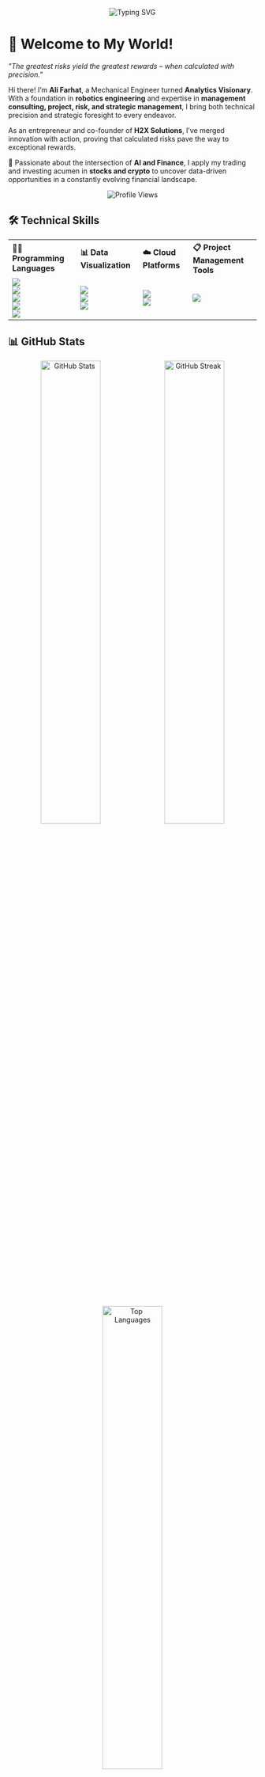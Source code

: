 <p align="center">
  <img src="https://readme-typing-svg.herokuapp.com?font=Fira+Code&size=22&pause=1000&color=00FF9F&center=true&vCenter=true&width=1000&lines=if+(knowledge+%3E+ignorance)%3A+life.upgrade(level%2B%3D1);if+failure.count+%3E+0%3A+print(%22Failure+is+just+a+step+towards+success%22)" alt="Typing SVG" />
</p>

# 👋 Welcome to My World!  

_"The greatest risks yield the greatest rewards – when calculated with precision."_  

Hi there! I’m **Ali Farhat**, a Mechanical Engineer turned **Analytics Visionary**. With a foundation in **robotics engineering** and expertise in **management consulting, project, risk, and strategic management**, I bring both technical precision and strategic foresight to every endeavor.  

As an entrepreneur and co-founder of **H2X Solutions**, I’ve merged innovation with action, proving that calculated risks pave the way to exceptional rewards. 

🌟 Passionate about the intersection of **AI and Finance**, I apply my trading and investing acumen in **stocks and crypto** to uncover data-driven opportunities in a constantly evolving financial landscape. 


<p align="center">
  <img src="https://komarev.com/ghpvc/?username=Aly-Farhat&label=Profile%20Views&color=0e75b6&style=flat" alt="Profile Views" />
</p>


## 🛠️ Technical Skills

<div align="center">

<table>
  <tr>
    <th align="left">👨‍💻 Programming Languages</th>
    <th align="left">📊 Data Visualization</th>
    <th align="left">☁️ Cloud Platforms</th>
    <th align="left">📋 Project Management Tools</th>
  </tr>
  <tr>
    <td>
      <img src="https://img.shields.io/badge/Python-3776AB?style=for-the-badge&logo=python&logoColor=white" /><br>
      <img src="https://img.shields.io/badge/SQL-4479A1?style=for-the-badge&logo=postgresql&logoColor=white" /><br>
      <img src="https://img.shields.io/badge/R-276DC3?style=for-the-badge&logo=r&logoColor=white" /><br>
      <img src="https://img.shields.io/badge/SAS-005BAC?style=for-the-badge&logo=sas&logoColor=white" /><br>
      <img src="https://img.shields.io/badge/MATLAB-FF7200?style=for-the-badge&logo=mathworks&logoColor=white" />
    </td>
    <td>
      <img src="https://img.shields.io/badge/Power%20BI-F2C811?style=for-the-badge&logo=powerbi&logoColor=black" /><br>
      <img src="https://img.shields.io/badge/Seaborn-3776AB?style=for-the-badge&logo=python&logoColor=white" /><br>
      <img src="https://img.shields.io/badge/Matplotlib-3776AB?style=for-the-badge&logo=python&logoColor=white" />
    </td>
    <td>
      <img src="https://img.shields.io/badge/AWS-232F3E?style=for-the-badge&logo=amazonaws&logoColor=white" /><br>
      <img src="https://img.shields.io/badge/Microsoft%20Azure-0078D4?style=for-the-badge&logo=microsoftazure&logoColor=white" />
    </td>
    <td>
      <img src="https://img.shields.io/badge/Jira-0052CC?style=for-the-badge&logo=jira&logoColor=white" />
    </td>
  </tr>
</table>

</div>



## 📊 GitHub Stats

<div align="center">
  <img src="https://github-readme-stats.vercel.app/api?username=Aly-Farhat&show_icons=true&theme=radical&cache_seconds=0" alt="GitHub Stats" width="49%"/>
  <img src="https://github-readme-streak-stats.herokuapp.com/?user=Aly-Farhat&theme=radical&token=YOUR_PERSONAL_ACCESS_TOKEN" alt="GitHub Streak" width="49%" />
  <img src="https://github-readme-stats.vercel.app/api/top-langs/?username=Aly-Farhat&layout=compact&theme=radical&cache_seconds=0" alt="Top Languages" width="49%"/>
</div>


## 🌐 Connect With Me

<div align="center">
  <a href="https://www.linkedin.com/in/aliifarhat" target="_blank">
    <img src="https://img.shields.io/badge/LinkedIn-0077B5?style=for-the-badge&logo=linkedin&logoColor=white" />
  </a>
  <a href="mailto:ali.m.farhat@mail.mcgill.ca" target="_blank">
    <img src="https://img.shields.io/badge/Email-D14836?style=for-the-badge&logo=gmail&logoColor=white" />
  </a>
  <a href="https://x.com/Alii_Farhatt" target="_blank">
    <img src="https://img.shields.io/badge/X-000000?style=for-the-badge&logo=x&logoColor=white" />
  </a>
</div>
















